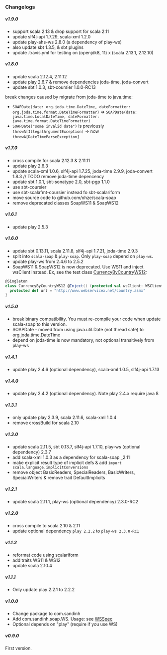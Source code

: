 ### Changelogs
##### v1.9.0
+ support scala 2.13 & drop support for scala 2.11
+ update slf4j-api 1.7.29, scala-xml 1.2.0
+ update play-ahs-ws 2.8.0 (a dependency of play-ws)
+ also update sbt 1.3.5, & sbt plugins
+ update .travis.yml for testing on (openjdk8, 11) x (scala 2.13.1, 2.12.10)

##### v1.8.0
+ update scala 2.12.4, 2.11.12
+ update play 2.6.7 & remove dependencies joda-time, joda-convert
+ update sbt 1.0.3, sbt-coursier 1.0.0-RC13

break changes caused by migrate from joda-time to java.time:
+ `SOAPDate(date: org.joda.time.DateTime, dateFormatter: org.joda.time.format.DateTimeFormatter)`
=>
`SOAPDate(date: java.time.LocalDateTime, dateFormatter: java.time.format.DateTimeFormatter)`
+ `SOAPDate("some invalid date")` is previously `throwA[IllegalArgumentException]`
=> now `throwA[DateTimeParseException]`

##### v1.7.0
+ cross compile for scala 2.12.3 & 2.11.11
+ update play 2.6.3
+ update scala-xml 1.0.6, slf4j-api 1.7.25, joda-time 2.9.9, joda-convert 1.8.3
// TODO remove joda-time depencency
+ update sbt 1.0.1, sbt-sonatype 2.0, sbt-pgp 1.1.0
+ use sbt-coursier
+ use sbt-scalafmt-coursier instead fo sbt-scalariform
+ move source code to github.com/ohze/scala-soap
+ remove deprecated classes SoapWS11 & SoapWS12

##### v1.6.1
+ update play 2.5.3

##### v1.6.0
+ update sbt 0.13.11, scala 2.11.8, slf4j-api 1.7.21, joda-time 2.9.3
+ split into `scala-soap` & `play-soap`. Only `play-soap` depend on `play-ws`.
+ update play-ws from 2.4.6 to 2.5.2
+ SoapWS11 & SoapWS12 is now deprecated. Use WS11 and inject wsClient instead.
  Ex, see the test class [CurrencyByCountryWS12](play-soap/src/test/scala/com/sandinh/soap/GetCurrencyByCountry.scala#L45):
```scala
@Singleton
class CurrencyByCountryWS12 @Inject() (protected val wsClient: WSClient) extends WS12[Param, Result] {
  protected def url = "http://www.webservicex.net/country.asmx"
}
```

##### v1.5.0
+ break binary compatibility. You must re-compile your code when update scala-soap to this version.
+ SOAPDate - moved from using java.util.Date (not thread safe) to org.joda.time.DateTime
+ depend on joda-time is now mandatory, not optional transitively from play-ws

##### v1.4.1
+ update play 2.4.6 (optional dependency), scala-xml 1.0.5, slf4j-api 1.7.13

##### v1.4.0
+ update play 2.4.2 (optional dependency). Note play 2.4.x require java 8

##### v1.3.1
+ only update play 2.3.9, scala 2.11.6, scala-xml 1.0.4
+ remove crossBuild for scala 2.10

##### v1.3.0
+ update scala 2.11.5, sbt 0.13.7, slf4j-api 1.7.10, play-ws (optional dependency) 2.3.7
+ add scala-xml 1.0.3 as a dependency for scala-soap _2.11
+ make explicit result type of implicit defs & add `import scala.language.implicitConversions`
+ remove object BasicReaders, SpecialReaders, BasicWriters, SpecialWriters & remove trait DefaultImplicits

##### v1.2.1
+ update scala 2.11.1, play-ws (optional dependency) 2.3.0-RC2

##### v1.2.0
+ cross compile to scala 2.10 & 2.11
+ update optional dependency `play 2.2.2` to `play-ws 2.3.0-RC1`

##### v1.1.2
+ reformat code using scalariform
+ add traits WS11 & WS12
+ update scala 2.10.4

##### v1.1.1
+ Only update play 2.2.1 to 2.2.2

##### v1.0.0
+ Change package to com.sandinh
+ Add com.sandinh.soap.WS. Usage: see [WSSpec](https://github.com/ohze/scala-soap/blob/master/src/test/scala/com/sandinh/soap/WSSpec.scala)
+ Optional depends on "play" (require if you use WS)

##### v0.9.0
First version.
